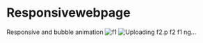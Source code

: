 # Responsivewebpage
Responsive and bubble animation
![f1](https://user-images.githubusercontent.com/116001816/202198786-673b6812-aa83-4547-add6-4996fd9f2647.png)
![Uploading f2.p
![f2](https://user-images.githubusercontent.com/116001816/202198797-8c1cd973-2961-48c5-8e2b-a0670abaac0a.png)
![f1](https://user-images.githubusercontent.com/116001816/202198802-82ece36c-7eaa-4be1-912c-fb5b0c025b4e.png)
ng…]()
